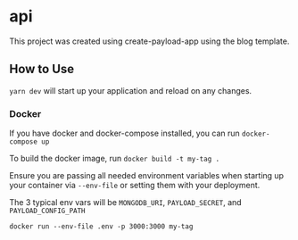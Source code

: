 # api

This project was created using create-payload-app using the blog template.

## How to Use

`yarn dev` will start up your application and reload on any changes.

### Docker

If you have docker and docker-compose installed, you can run `docker-compose up`

To build the docker image, run `docker build -t my-tag .`

Ensure you are passing all needed environment variables when starting up your container via `--env-file` or setting them with your deployment.

The 3 typical env vars will be `MONGODB_URI`, `PAYLOAD_SECRET`, and `PAYLOAD_CONFIG_PATH`

`docker run --env-file .env -p 3000:3000 my-tag`
